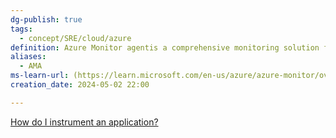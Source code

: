 ```yaml
---
dg-publish: true
tags:
  - concept/SRE/cloud/azure
definition: Azure Monitor agentis a comprehensive monitoring solution for collecting, analyzing, and responding to monitoring data from your cloud and on-premises environments.
aliases:
  - AMA
ms-learn-url: (https://learn.microsoft.com/en-us/azure/azure-monitor/overview)
creation_date: 2024-05-02 22:00

---
```


  
[How do I instrument an application?](https://learn.microsoft.com/en-us/azure/azure-monitor/app/app-insights-overview#how-do-i-instrument-an-application)
